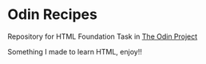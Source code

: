# Odin Recipes
Repository for HTML Foundation Task in [The Odin Project](https://www.theodinproject.com)

Something I made to learn HTML, enjoy!!
